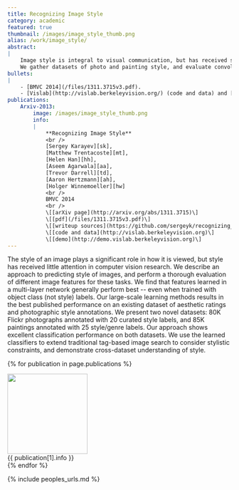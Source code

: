 ```yaml
---
title: Recognizing Image Style
category: academic
featured: true
thumbnail: /images/image_style_thumb.png
alias: /work/image_style/
abstract:
|
    Image style is integral to visual communication, but has received scant research attention.
    We gather datasets of photo and painting style, and evaluate convolutional neural nets for the task.
bullets:
|
    - [BMVC 2014](/files/1311.3715v3.pdf).
    - [Vislab](http://vislab.berkeleyvision.org/) (code and data) and [demo](http://demo.vislab.berkeleyvision.org/).
publications:
    Arxiv-2013:
        image: /images/image_style_thumb.png
        info:
        |
            **Recognizing Image Style**
            <br />
            [Sergey Karayev][sk],
            [Matthew Trentacoste][mt],
            [Helen Han][hh],
            [Aseem Agarwala][aa],
            [Trevor Darrell][td],
            [Aaron Hertzmann][ah],
            [Holger Winnemoeller][hw]
            <br />
            BMVC 2014
            <br />
            \[[arXiv page](http://arxiv.org/abs/1311.3715)\]
            \[[pdf](/files/1311.3715v3.pdf)\]
            \[[writeup sources](https://github.com/sergeyk/recognizing_image_style_writeup)\]
            \[[code and data](http://vislab.berkeleyvision.org)\]
            \[[demo](http://demo.vislab.berkeleyvision.org)\]
---
```


<p class="abstract">
The style of an image plays a significant role in how it is viewed, but style has received little attention in computer vision research. We describe an approach to predicting style of images, and perform a thorough evaluation of different image features for these tasks. We find that features learned in a multi-layer network generally perform best -- even when trained with object class (not style) labels. Our large-scale learning methods results in the best published performance on an existing dataset of aesthetic ratings and photographic style annotations. We present two novel datasets: 80K Flickr photographs annotated with 20 curated style labels, and 85K paintings annotated with 25 style/genre labels. Our approach shows excellent classification performance on both datasets. We use the learned classifiers to extend traditional tag-based image search to consider stylistic constraints, and demonstrate cross-dataset understanding of style.
</p>

{% for publication in page.publications %}
<div class="publication">
    <div><img src="{{ publication[1].image }}" width="180px" /></div>
    <div markdown="1">{{ publication[1].info }}</div>
</div>
{% endfor %}

{% include peoples_urls.md %}
